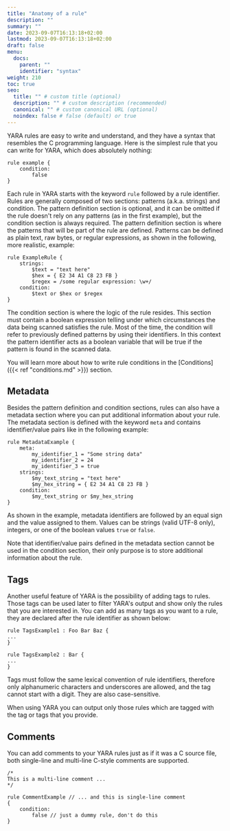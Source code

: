 ```yaml
---
title: "Anatomy of a rule"
description: ""
summary: ""
date: 2023-09-07T16:13:18+02:00
lastmod: 2023-09-07T16:13:18+02:00
draft: false
menu:
  docs:
    parent: ""
    identifier: "syntax"
weight: 210
toc: true
seo:
  title: "" # custom title (optional)
  description: "" # custom description (recommended)
  canonical: "" # custom canonical URL (optional)
  noindex: false # false (default) or true
---
```


YARA rules are easy to write and understand, and they have a syntax that
resembles the C programming language. Here is the simplest rule that you can
write for YARA, which does absolutely nothing:

```
rule example {
    condition:
        false
}
```

Each rule in YARA starts with the keyword `rule` followed by a rule identifier.
Rules are generally composed of two sections: patterns (a.k.a. strings)
and condition. The pattern definition section is optional, and it
can be omitted if the rule doesn't rely on any patterns (as in the first
example), but the condition section is always required. The pattern definition
section is where the patterns that will be part of the rule are defined.
Patterns can be defined as plain text, raw bytes, or regular expressions, as
shown in the following, more realistic, example:

```yara
rule ExampleRule {
    strings:
        $text = "text here"
        $hex = { E2 34 A1 C8 23 FB }
        $regex = /some regular expression: \w+/
    condition:
        $text or $hex or $regex
}
```

The condition section is where the logic of the rule resides. This section must
contain a boolean expression telling under which circumstances the data being
scanned satisfies the rule. Most of the time, the condition will refer to
previously defined patterns by using their identifiers. In this context the
pattern identifier acts as a boolean variable that will be true if the pattern
is found in the scanned data.

You will learn more about how to write rule conditions in the [Conditions]({{<
ref "conditions.md" >}}) section.

## Metadata

Besides the pattern definition and condition sections, rules can also have a
metadata section where you can put additional information about your rule. The
metadata section is defined with the keyword `meta` and contains
identifier/value pairs like in the following example:

```yara
rule MetadataExample {
    meta:
        my_identifier_1 = "Some string data"
        my_identifier_2 = 24
        my_identifier_3 = true
    strings:
        $my_text_string = "text here"
        $my_hex_string = { E2 34 A1 C8 23 FB }
    condition:
        $my_text_string or $my_hex_string
}
```

As shown in the example, metadata identifiers are followed by an equal sign and
the value assigned to them. Values can be strings (valid UTF-8 only), integers,
or one of the boolean values `true` or `false`.

Note that identifier/value pairs defined in the metadata section cannot be used
in the condition section, their only purpose is to store additional information
about the rule.

## Tags

Another useful feature of YARA is the possibility of adding tags to rules. Those
tags can be used later to filter YARA's output and show only the rules that you
are interested in. You can add as many tags as you want to a rule, they are
declared after the rule identifier as shown below:

```yara
rule TagsExample1 : Foo Bar Baz {
...
}
```

```yara
rule TagsExample2 : Bar {
...
}
```

Tags must follow the same lexical convention of rule identifiers, therefore only
alphanumeric characters and underscores are allowed, and the tag cannot start
with a digit. They are also case-sensitive.

When using YARA you can output only those rules which are tagged with the tag or
tags that you provide.

## Comments

You can add comments to your YARA rules just as if it was a C source file, both
single-line and multi-line C-style comments are supported.

```yara
/*
This is a multi-line comment ...
*/

rule CommentExample // ... and this is single-line comment
{
    condition:
        false // just a dummy rule, don't do this
}
```